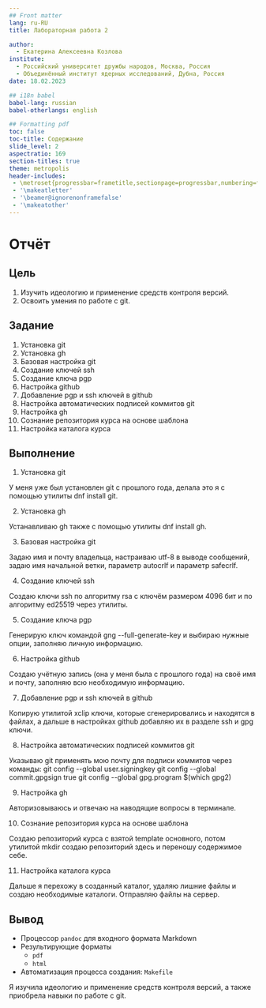 ```yaml
---
## Front matter
lang: ru-RU
title: Лабораторная работа 2

author:
  - Екатерина Алексеевна Козлова
institute:
  - Российский университет дружбы народов, Москва, Россия
  - Объединённый институт ядерных исследований, Дубна, Россия
date: 18.02.2023

## i18n babel
babel-lang: russian
babel-otherlangs: english

## Formatting pdf
toc: false
toc-title: Содержание
slide_level: 2
aspectratio: 169
section-titles: true
theme: metropolis
header-includes:
 - \metroset{progressbar=frametitle,sectionpage=progressbar,numbering=fraction}
 - '\makeatletter'
 - '\beamer@ignorenonframefalse'
 - '\makeatother'
---
```


# Отчёт


## Цель

1. Изучить идеологию и применение средств контроля версий.
2. Освоить умения по работе с git.

## Задание

1. Установка git
2. Установка gh
3. Базовая настройка git
4. Создание ключей ssh
5. Создание ключа pgp
6. Настройка github
7. Добавление pgp и ssh ключей в github
8. Настройка автоматических подписей коммитов git
9. Настройка gh
10. Сознание репозитория курса на основе шаблона
11. Настройка каталога курса 

## Выполнение

1. Установка git

У меня уже был установлен git с прошлого года, делала это я с помощью утилиты dnf install git.

2. Установка gh

Устанавливаю gh также с помощью утилиты dnf install gh.

3. Базовая настройка git

Задаю имя и почту владельца, настраиваю utf-8 в выводе сообщений, задаю имя начальной ветки,  параметр autocrlf и параметр safecrlf.

4. Создание ключей ssh

Создаю ключи ssh по алгоритму rsa с ключём размером 4096 бит и по алгоритму ed25519 через утилиты.


5. Создание ключа pgp

Генерирую ключ командой gng --full-generate-key и выбираю нужные опции, заполняю личную информацию.

6. Настройка github

Создаю учётную запись (она у меня была с прошлого года) на своё имя и почту, заполняю всю необходимую информацию.

7. Добавление pgp и ssh ключей в github

Копирую утилитой xclip ключи, которые сгенерировались и находятся в файлах, а дальше в настройках github добавляю их в разделе ssh и gpg ключи.

8. Настройка автоматических подписей коммитов git

Указываю git применять мою почту для подписи коммитов через команды:
git config --global user.signingkey <PGP Fingerprint>
git config --global commit.gpgsign true
git config --global gpg.program $(which gpg2)

9. Настройка gh

Авторизовываюсь и отвечаю на наводящие вопросы в терминале.

10. Сознание репозитория курса на основе шаблона

Создаю репозиторий курса с взятой template основного, потом утилитой mkdir создаю репозиторий здесь и переношу содержимое себе. 

11. Настройка каталога курса 

Дальше я перехожу в созданный каталог, удаляю лишние файлы и создаю необходимые каталоги. Отправляю файлы на сервер. 

## Вывод

- Процессор `pandoc` для входного формата Markdown
- Результирующие форматы
	- `pdf`
	- `html`
- Автоматизация процесса создания: `Makefile`

Я изучила идеологию и применение средств контроля версий, а также приобрела навыки по работе с git.

